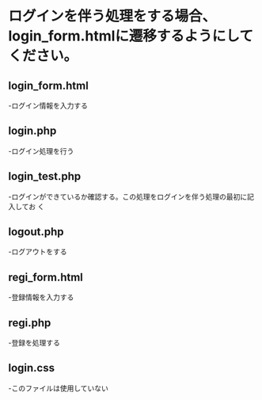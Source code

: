 # ログインを伴う処理をする場合、login_form.htmlに遷移するようにしてください。

## login_form.html
 -ログイン情報を入力する
## login.php
 -ログイン処理を行う
## login_test.php
 -ログインができているか確認する。この処理をログインを伴う処理の最初に記入してお
く
## logout.php
 -ログアウトをする
## regi_form.html
 -登録情報を入力する
## regi.php
 -登録を処理する

## login.css
 -このファイルは使用していない
